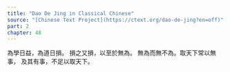 ```yaml
---
title: "Dao De Jing in Classical Chinese"
source: "[Chinese Text Project](https://ctext.org/dao-de-jing?en=off)"
part: 2
chapter: 48
---
```

為學日益，為道日損。
損之又損，以至於無為。
無為而無不為。取天下常以無事，
及其有事，不足以取天下。